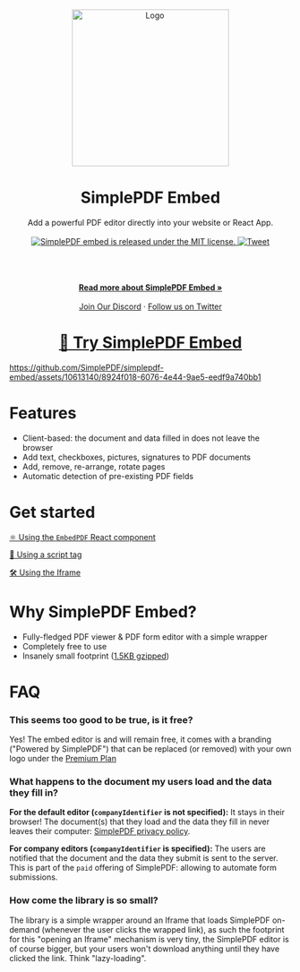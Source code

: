 </br>
</br>
<div align="center">
  <a href="https://simplepdf.eu" target="_blank">
  <picture>
    <source media="(prefers-color-scheme: dark)" srcset="https://cdn.simplepdf.eu/simple-pdf/assets/simplepdf-github-white.png">
    <img src="https://cdn.simplepdf.eu/simple-pdf/assets/simplepdf-github.png" width="280" alt="Logo"/>
  </picture>
  </a>
</div>
<h1 align="center">SimplePDF Embed</h1>
<div align="center">
Add a powerful PDF editor directly into your website or React App.
</div>
</br>
<div align="center">
  <a href="https://github.com/SimplePDF/simplepdf-embed/blob/main/LICENSE.md">
    <img src="https://img.shields.io/badge/license-MIT-blue.svg" alt="SimplePDF embed is released under the MIT license." />
  </a>
  <a href="https://twitter.com/intent/tweet?text=Add+a+powerful+PDF+editor+directly+into+your+website+or+React+App!&url=https://simplePDF.eu/embed">
    <img src="https://img.shields.io/twitter/url/http/shields.io.svg?style=social" alt="Tweet" />
  </a>
</div>
</br>
</br>
<p align="center">
<br />
<a href="https://simplepdf.eu/embed" rel="dofollow"><strong>Read more about SimplePDF Embed »</strong></a>
<br />
<br/>
<a href="https://discord.gg/n6M8jb5GEP">Join Our Discord</a>
  ·
<a href="https://twitter.com/simple_pdf">Follow us on Twitter</a>
</p>

<div align="center">
  <h1><a href="https://simplePDF.github.io" target="_blank">🔗 Try SimplePDF Embed</a></h1>
</div>

https://github.com/SimplePDF/simplepdf-embed/assets/10613140/8924f018-6076-4e44-9ae5-eedf9a740bb1

# Features

- Client-based: the document and data filled in does not leave the browser
- Add text, checkboxes, pictures, signatures to PDF documents
- Add, remove, re-arrange, rotate pages
- Automatic detection of pre-existing PDF fields

# Get started

[⚛️ Using the `EmbedPDF` React component](./react/README.md)

[🚀 Using a script tag](./web/README.md)

[🛠 Using the Iframe](./documentation/IFRAME.md)

# Why SimplePDF Embed?

- Fully-fledged PDF viewer & PDF form editor with a simple wrapper
- Completely free to use
- Insanely small footprint ([1.5KB gzipped](https://bundlephobia.com/package/@simplepdf/react-embed-pdf))

# FAQ

### This seems too good to be true, is it free?

Yes! The embed editor is and will remain free, it comes with a branding ("Powered by SimplePDF") that can be replaced (or removed) with your own logo under the [Premium Plan](https://www.simplepdf.eu/pricing)

### What happens to the document my users load and the data they fill in?

**For the default editor (`companyIdentifier` is not specified):**
It stays in their browser! The document(s) that they load and the data they fill in never leaves their computer: [SimplePDF privacy policy](https://simplepdf.eu/privacy_policy#what-data-we-dont-collect).

**For company editors (`companyIdentifier` is specified):**
The users are notified that the document and the data they submit is sent to the server. This is part of the `paid` offering of SimplePDF: allowing to automate form submissions.

### How come the library is so small?

The library is a simple wrapper around an Iframe that loads SimplePDF on-demand (whenever the user clicks the wrapped link), as such the footprint for this "opening an Iframe" mechanism is very tiny, the SimplePDF editor is of course bigger, but your users won't download anything until they have clicked the link. Think "lazy-loading".
